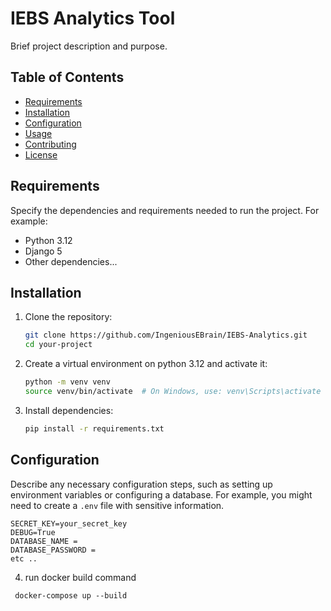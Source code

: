 # IEBS Analytics Tool

Brief project description and purpose.

## Table of Contents
- [Requirements](#requirements)
- [Installation](#installation)
- [Configuration](#configuration)
- [Usage](#usage)
- [Contributing](#contributing)
- [License](#license)

## Requirements
Specify the dependencies and requirements needed to run the project. For example:
- Python 3.12
- Django 5
- Other dependencies...

## Installation
1. Clone the repository:
    ```bash
    git clone https://github.com/IngeniousEBrain/IEBS-Analytics.git
    cd your-project
    ```

2. Create a virtual environment on python 3.12 and activate it:
    ```bash
    python -m venv venv
    source venv/bin/activate  # On Windows, use: venv\Scripts\activate
    ```

3. Install dependencies:
    ```bash
    pip install -r requirements.txt
    ```

## Configuration
Describe any necessary configuration steps, such as setting up environment variables or configuring a database. For example, you might need to create a `.env` file with sensitive information.

```env
SECRET_KEY=your_secret_key
DEBUG=True
DATABASE_NAME =
DATABASE_PASSWORD =
etc ..
```
4. run docker build command
```
 docker-compose up --build
```
